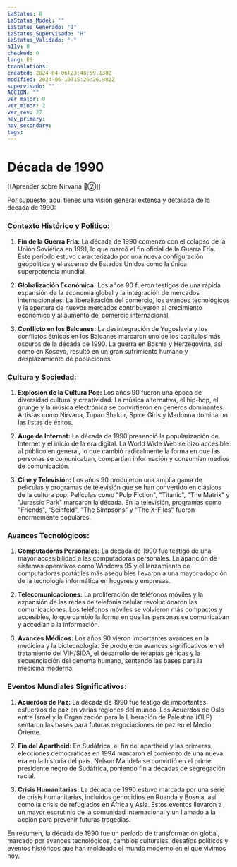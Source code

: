```yaml
---
iaStatus: 8
iaStatus_Model: ""
iaStatus_Generado: "I"
iaStatus_Supervisado: "H"
iaStatus_Validado: "-"
a11y: 0
checked: 0
lang: ES
translations: 
created: 2024-04-06T23:48:59.138Z
modified: 2024-06-10T15:26:26.982Z
supervisado: ""
ACCION: ""
ver_major: 0
ver_minor: 2
ver_rev: 27
nav_primary: 
nav_secondary: 
tags:
---
```

# Década de 1990

[[Aprender sobre Nirvana  🔴②]]

Por supuesto, aquí tienes una visión general extensa y detallada de la década de 1990:

### Contexto Histórico y Político:

1. **Fin de la Guerra Fría:** La década de 1990 comenzó con el colapso de la Unión Soviética en 1991, lo que marcó el fin oficial de la Guerra Fría. Este período estuvo caracterizado por una nueva configuración geopolítica y el ascenso de Estados Unidos como la única superpotencia mundial.

2. **Globalización Económica:** Los años 90 fueron testigos de una rápida expansión de la economía global y la integración de mercados internacionales. La liberalización del comercio, los avances tecnológicos y la apertura de nuevos mercados contribuyeron al crecimiento económico y al aumento del comercio internacional.

3. **Conflicto en los Balcanes:** La desintegración de Yugoslavia y los conflictos étnicos en los Balcanes marcaron uno de los capítulos más oscuros de la década de 1990. La guerra en Bosnia y Herzegovina, así como en Kosovo, resultó en un gran sufrimiento humano y desplazamiento de poblaciones.

### Cultura y Sociedad:

1. **Explosión de la Cultura Pop:** Los años 90 fueron una época de diversidad cultural y creatividad. La música alternativa, el hip-hop, el grunge y la música electrónica se convirtieron en géneros dominantes. Artistas como Nirvana, Tupac Shakur, Spice Girls y Madonna dominaron las listas de éxitos.

2. **Auge de Internet:** La década de 1990 presenció la popularización de Internet y el inicio de la era digital. La World Wide Web se hizo accesible al público en general, lo que cambió radicalmente la forma en que las personas se comunicaban, compartían información y consumían medios de comunicación.

3. **Cine y Televisión:** Los años 90 produjeron una amplia gama de películas y programas de televisión que se han convertido en clásicos de la cultura pop. Películas como "Pulp Fiction", "Titanic", "The Matrix" y "Jurassic Park" marcaron la década. En la televisión, programas como "Friends", "Seinfeld", "The Simpsons" y "The X-Files" fueron enormemente populares.

### Avances Tecnológicos:

1. **Computadoras Personales:** La década de 1990 fue testigo de una mayor accesibilidad a las computadoras personales. La aparición de sistemas operativos como Windows 95 y el lanzamiento de computadoras portátiles más asequibles llevaron a una mayor adopción de la tecnología informática en hogares y empresas.

2. **Telecomunicaciones:** La proliferación de teléfonos móviles y la expansión de las redes de telefonía celular revolucionaron las comunicaciones. Los teléfonos móviles se volvieron más compactos y accesibles, lo que cambió la forma en que las personas se comunicaban y accedían a la información.

3. **Avances Médicos:** Los años 90 vieron importantes avances en la medicina y la biotecnología. Se produjeron avances significativos en el tratamiento del VIH/SIDA, el desarrollo de terapias génicas y la secuenciación del genoma humano, sentando las bases para la medicina moderna.

### Eventos Mundiales Significativos:

1. **Acuerdos de Paz:** La década de 1990 fue testigo de importantes esfuerzos de paz en varias regiones del mundo. Los Acuerdos de Oslo entre Israel y la Organización para la Liberación de Palestina (OLP) sentaron las bases para futuras negociaciones de paz en el Medio Oriente.

2. **Fin del Apartheid:** En Sudáfrica, el fin del apartheid y las primeras elecciones democráticas en 1994 marcaron el comienzo de una nueva era en la historia del país. Nelson Mandela se convirtió en el primer presidente negro de Sudáfrica, poniendo fin a décadas de segregación racial.

3. **Crisis Humanitarias:** La década de 1990 estuvo marcada por una serie de crisis humanitarias, incluidos genocidios en Ruanda y Bosnia, así como la crisis de refugiados en África y Asia. Estos eventos llevaron a un mayor escrutinio de la comunidad internacional y un llamado a la acción para prevenir futuras tragedias.

En resumen, la década de 1990 fue un período de transformación global, marcado por avances tecnológicos, cambios culturales, desafíos políticos y eventos históricos que han moldeado el mundo moderno en el que vivimos hoy.